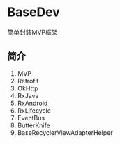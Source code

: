 # BaseDev
简单封装MVP框架
## 简介
1. MVP
2. Retrofit
3. OkHttp
4. RxJava
5. RxAndroid
6. RxLifecycle
7. EventBus
8. ButterKnife
9. BaseRecyclerViewAdapterHelper